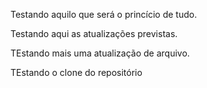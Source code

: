 Testando aquilo que será o princício de tudo.

Testando aqui as atualizações previstas.

TEstando mais uma atualização de arquivo.

TEstando o clone do repositório

